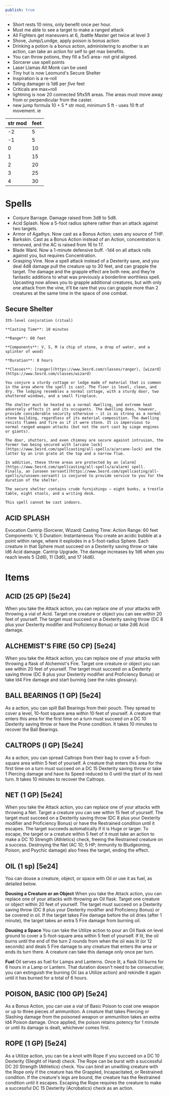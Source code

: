 ```yaml
---
publish: true
---
```


- Short rests 10 mins, only benefit once per hour.
- Must me able to see a target to make a ranged attack
- All Fighters get maneuvers at 6, /battle Master get twice at level 3
- Shove, Jump/Lundge, apply poison is bonus action
- Drinking a potion is a bonus action, administering to another is an action, can take an action for self to get max benefits.
- You can throw potions, they fill a 5x5 area- not grid aligned.
- Sorcerer use spell points
- Laser Llamas Alt Monk can be used
- Tiny hut is now Leomund's Secure Shelter
- Inspiration is a re-roll
- falling damager is 1d6 per *five* feet
- Criticals are max+roll
- lightning is now 20 connected 5ftx5ft areas. The areas must move away from or perpendicular from the caster.
- new jump formula
	10 + 5 * str mod, minimum 5 ft - uses 10 ft of movement.
	ie

| str mod | feet |
| ------- | ---- |
| -2      | 5    |
| -1      | 5    |
| 0       | 10   |
| 1       | 15   |
| 2       | 20   |
| 3       | 25   |
| 4       | 30   |

# Spells
- Conjure Barrage. Damage raised from 3d8 to 5d8.
- Acid Splash. Now a 5-foot radius sphere rather than an attack against two targets.
- Armor of Agathys. Now cast as a Bonus Action; uses any source of THP.
- Barkskin. Cast as a Bonus Action instead of an Action, concentration is removed, and the AC is raised from 16 to 17.
- Blade Ward. Now a 1-minute defensive buff. -1d4 on all attack rolls against you, but requires Concentration.
- Grasping Vine. Now a spell attack instead of a Dexterity save, and you deal 4d8 damage pull the creature up to 30 feet, and can grapple the target. The damage and the grapple effect are both new, and they’re fantastic additions to what was previously a borderline worthless spell. Upcasting now allows you to grapple additional creatures, but with only one attack from the vine, it’ll be rare that you can grapple more than 2 creatures at the same time in the space of one combat.
## Secure Shelter
	
	3th-level conjuration (ritual)
	
	**Casting Time**: 10 minutes
	
	**Range**: 60 feet
	
	**Components**: V, S, M (a chip of stone, a drop of water, and a splinter of wood)
	
	**Duration**: 8 hours
	
	**Classes**: [ranger](https://www.5esrd.com/classes/ranger), [wizard](https://www.5esrd.com/classes/wizard)
	
	You conjure a sturdy cottage or lodge made of material that is common in the area where the spell is cast. The floor is level, clean, and dry. The lodging resembles a normal cottage, with a sturdy door, two shuttered windows, and a small fireplace.
	
	The shelter must be heated as a normal dwelling, and extreme heat adversely affects it and its occupants. The dwelling does, however, provide considerable security otherwise – it is as strong as a normal stone building, regardless of its material composition. The dwelling resists flames and fire as if it were stone. It is impervious to normal ranged weapon attacks (but not the sort cast by siege engines or giants).
	
	The door, shutters, and even chimney are secure against intrusion, the former two being secured with [arcane lock](https://www.5esrd.com/spellcasting/all-spells/a/arcane-lock) and the latter by an iron grate at the top and a narrow flue.
	
	In addition, these three areas are protected by an [alarm](https://www.5esrd.com/spellcasting/all-spells/a/alarm) spell. Finally, an [unseen servant](https://www.5esrd.com/spellcasting/all-spells/u/unseen-servant) is conjured to provide service to you for the duration of the shelter.
	
	The secure shelter contains crude furnishings – eight bunks, a trestle table, eight stools, and a writing desk.
	
	This spell cannot be cast indoors.

## ACID SPLASH
Evocation Cantrip (Sorcerer, Wizard)
Casting Time: Action
Range: 60 feet
Components: V, S
Duration: Instantaneous
You create an acidic bubble at a point within range, where it explodes in a 5-foot-radius Sphere. Each creature in that Sphere must succeed on a Dexterity
saving throw or take ld6 Acid damage. Cantrip Upgrade. The damage increases by 1d6 when you reach levels 5 (2d6), 11 (3d6), and 17 (4d6).

# Items
## ACID (25 GP) [5e24]
When you take the Attack action, you can replace one of your attacks with throwing a vial of Acid. Target one creature or object you can see within 20 feet of yourself. The target must succeed on a Dexterity saving throw (DC 8 plus your Dexterity modifier and Proficiency Bonus) or take 2d6 Acid damage.

## ALCHEMIST'S FIRE (50 CP) [5e24]
When you take the Attack action, you can replace one of your attacks with throwing a flask of Alchemist's Fire. Target one creature or object you can see within 20 feet of yourself. The target must succeed on a Dexterity saving throw (DC 8 plus your Dexterity modifier and Proficiency Bonus) or take ld4 Fire damage and start burning (see the rules glossary).

## BALL BEARINGS (1 GP) [5e24]
As a action, you can spill Ball Bearings from their pouch. They spread to cover a level, 10-foot square area within 10 feet of yourself. A creature that enters this area for the first time on a turn must succeed on a DC 10 Dexterity saving throw or have the Prone condition. It takes 10 minutes to recover the Ball Bearings.

## CALTROPS (l GP) [5e24]
As a action, you can spread Caltrops from their bag to cover a 5-foot-square area within 5 feet of yourself. A creature that enters this area for the first time on a turn must succeed on a DC 15 Dexterity saving throw or take 1 Piercing damage and have its Speed reduced to 0 until the start of its next turn. It takes 10 minutes to recover the Caltrops.

## NET (1 GP) [5e24]
When you take the Attack action, you can replace one of your attacks with throwing a Net. Target a creature you can see within 15 feet of yourself. The target must succeed on a Dexterity saving throw (DC 8 plus your Dexterity modifier and Proficiency Bonus) or have the Restrained condition until it escapes. The target succeeds automatically if it is Huge or larger. To escape, the target or a creature within 5 feet of it must take an action to make a DC 10 Strength (Athletics) check, freeing the Restrained creature on a success. Destroying the Net (AC 10; 5 HP; Immunity to Bludgeoning, Poison, and Psychic damage) also frees the target, ending the effect.

## OIL (1 sp) [5e24]
You can douse a creature, object, or space with Oil or use it as fuel, as detailed below.

**Dousing a Creature or an Object** When you take the Attack action, you can replace one of your attacks with throwing an Oil flask. Target one creature or object within 20 feet of yourself. The target must succeed on a Dexterity saving throw (DC 8
plus your Dexterity modifier and Proficiency Bonus) or be covered in oil. If the target takes Fire damage before the oil dries (after 1 minute), the target takes
an extra 5 Fire damage from burning oil.

**Dousing a Space** You can take the Utilize action to pour an Oil flask on level ground to cover a 5-foot-square area within 5 feet of yourself. If lit, the oil burns until the end of the turn 2 rounds from when the oil was lit (or 12 seconds) and deals 5 Fire damage to any creature that enters the area or ends its turn there. A creature can take this damage only once per turn.

**Fuel** Oil serves as fuel for Lamps and Lanterns. Once lit, a flask Oil burns for 6 hours in a Lamp or Lantern. That duration doesn't need to be consecutive; you can extinguish the burning Oil (as a Utilize action) and rekindle it again until it has burned for a total of 6 hours.

## POISON, BASIC (100 GP) [5e24]
As a Bonus Action, you can use a vial of Basic Poison to coat one weapon or up to three pieces of ammunition. A creature that takes Piercing or Slashing
damage from the poisoned weapon or ammunition takes an extra ld4 Poison damage. Once applied, the poison retains potency for 1 minute or until its damage is dealt, whichever comes first.

## ROPE (1 GP) [5e24]
As a Utilize action, you can tie a knot with Rope if you succeed on a DC 10 Dexterity (Sleight of Hand) check. The Rope can be burst with a successful DC
20 Strength (Athletics) check. You can bind an unwilling creature with the Rope only if the creature has the Grappled, Incapacitated, or Restrained condition. If the creature's legs are bound, the creature has the Restrained condition until it escapes. Escaping the Rope requires the creature to make a successful DC 15 Dexterity (Acrobatics) check as an action.
